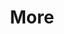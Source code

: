 ---
layout: page
title: More
nav: true
nav_order: 100
dropdown: true
children: 
    - title: GitHub Repositories
      permalink: /repositories/
---